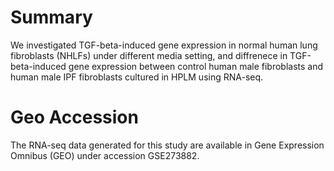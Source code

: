 # Summary
We investigated TGF-beta-induced gene expression in normal human lung fibroblasts (NHLFs) under different media setting, and diffrenece in TGF-beta-induced gene expression between control human male fibroblasts and human male IPF fibroblasts cultured in HPLM using RNA-seq.

# Geo Accession
The RNA-seq data generated for this study are available in Gene Expression Omnibus (GEO) under accession GSE273882.
